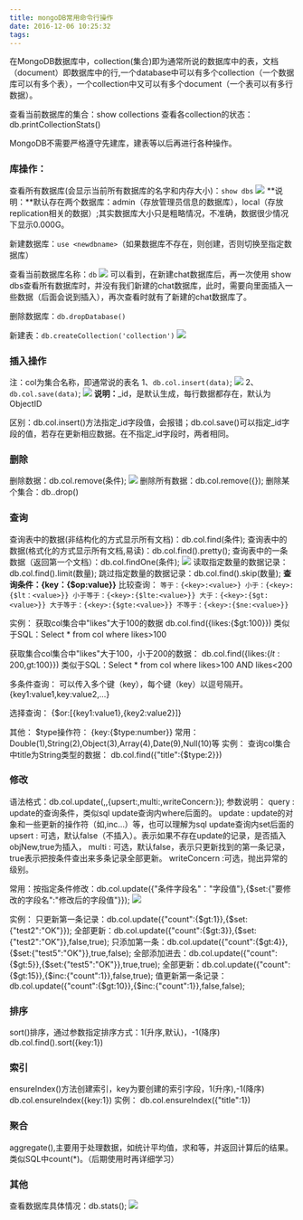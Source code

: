 ```yaml
---
title: mongoDB常用命令行操作
date: 2016-12-06 10:25:32
tags: 
---
```


在MongoDB数据库中，collection(集合)即为通常所说的数据库中的表，文档（document）即数据库中的行,一个database中可以有多个collection（一个数据库可以有多个表），一个collection中又可以有多个document（一个表可以有多行数据）。
<!-- more -->



查看当前数据库的集合：show collections
查看各collection的状态：db.printCollectionStats()

MongoDB不需要严格遵守先建库，建表等以后再进行各种操作。

### 库操作： ###
查看所有数据库(会显示当前所有数据库的名字和内存大小)：`show dbs`
![](http://i.imgur.com/SBgUba7.png)
**说明：**默认存在两个数据库：admin（存放管理员信息的数据库），local（存放replication相关的数据）;其实数据库大小只是粗略情况，不准确，数据很少情况下显示0.000G。

新建数据库：`use <newdbname>`（如果数据库不存在，则创建，否则切换至指定数据库）

查看当前数据库名称：`db`
![](http://i.imgur.com/pjHVQ6F.png)
可以看到，在新建chat数据库后，再一次使用 show dbs查看所有数据库时，并没有我们新建的chat数据库，此时，需要向里面插入一些数据（后面会说到插入），再次查看时就有了新建的chat数据库了。

删除数据库：`db.dropDatabase()`

新建表：`db.createCollection('collection')`
![](http://i.imgur.com/TBCRVi8.png)

### 插入操作 ###
注：col为集合名称，即通常说的表名
1、`db.col.insert(data)`;
![](http://i.imgur.com/xuMdd36.png)
2、`db.col.save(data)`;
![](http://i.imgur.com/EKoLbua.png)
**说明：**_id，是默认生成，每行数据都存在，默认为ObjectID

区别：db.col.insert()方法指定_id字段值，会报错；db.col.save()可以指定_id字段的值，若存在更新相应数据。在不指定_id字段时，两者相同。
### 删除 ###
删除数据：db.col.remove(条件);
![](http://i.imgur.com/UlNdVUM.png)
删除所有数据：db.col.remove({});
删除某个集合：db.<collectionName>.drop()
### 查询 ###
查询表中的数据(非结构化的方式显示所有文档)：db.col.find(条件);
查询表中的数据(格式化的方式显示所有文档,易读)：db.col.find().pretty();
查询表中的一条数据（返回第一个文档）：db.col.findOne(条件);
![](http://i.imgur.com/ksaRDO8.png)
读取指定数量的数据记录：db.col.find().limit(数量);
跳过指定数量的数据记录：db.col.find().skip(数量);
**查询条件：{key：{$op:value}}**
比较查询：
`等于：{<key>:<value>}
小于：{<key>:{$lt：<value>}}
小于等于：{<key>:{$lte:<value>}}
大于：{<key>:{$gt:<value>}}
大于等于：{<key>:{$gte:<value>}}
不等于：{<key>:{$ne:<value>}}`

实例：
获取col集合中"likes"大于100的数据
db.col.find({likes:{$gt:100}})
类似于SQL：Select * from col where likes>100

获取集合col集合中"likes"大于100，小于200的数据：
db.col.find({likes:{$lt:200,$gt:100}})
类似于SQL：Select * from col where likes>100 AND likes<200

多条件查询：
可以传入多个键（key），每个键（key）以逗号隔开。
{key1:value1,key:value2,...}

选择查询：
{$or:[{key1:value1},{key2:value2}]}

其他：
$type操作符：
{key:{$type:number}}
常用：Double(1),String(2),Object(3),Array(4),Date(9),Null(10)等
实例：
查询col集合中title为String类型的数据：
db.col.find({"title":{$type:2}})

### 修改 ###
语法格式：db.col.update(<query>,<update>,{upsert:<boolean>,multi:<boolean>,writeConcern:<document>});
参数说明：
query : update的查询条件，类似sql update查询内where后面的。
update : update的对象和一些更新的操作符（如$,$inc...）等，也可以理解为sql update查询内set后面的
upsert : 可选，默认false（不插入）。表示如果不存在update的记录，是否插入objNew,true为插入，
multi : 可选，默认false，表示只更新找到的第一条记录，true表示把按条件查出来多条记录全部更新。
writeConcern :可选，抛出异常的级别。

常用：按指定条件修改：db.col.update({"条件字段名"："字段值"},{$set:{"要修改的字段名":"修改后的字段值"}});
![](http://i.imgur.com/vj4W3b2.png)

实例：
只更新第一条记录：db.col.update({"count":{$gt:1}},{$set:{"test2":"OK"}});
全部更新：db.col.update({"count":{$gt:3}},{$set:{"test2":"OK"}},false,true);
只添加第一条：db.col.update({"count":{$gt:4}},{$set:{"test5":"OK"}},true,false);
全部添加进去：db.col.update({"count":{$gt:5}},{$set:{"test5":"OK"}},true,true);
全部更新：db.col.update({"count":{$gt:15}},{$inc:{"count":1}},false,true);
值更新第一条记录：db.col.update({"count":{$gt:10}},{$inc:{"count":1}},false,false);

### 排序 ###
sort()排序，通过参数指定排序方式：1(升序,默认)，-1(降序)
db.col.find().sort({key:1})
### 索引 ###
ensureIndex()方法创建索引，key为要创建的索引字段，1(升序),-1(降序)
db.col.ensureIndex({key:1})
实例：
db.col.ensureIndex({"title":1})
### 聚合 ###
aggregate(),主要用于处理数据，如统计平均值，求和等，并返回计算后的结果。类似SQL中count(*)。（后期使用时再详细学习）

### 其他 ###
查看数据库具体情况：db.stats();
![](http://i.imgur.com/W1w1mKv.png)
